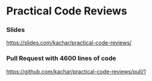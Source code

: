 # Practical Code Reviews

### Slides
https://slides.com/kachar/practical-code-reviews/

### Pull Request with 4600 lines of code
https://github.com/kachar/practical-code-reviews/pull/1

